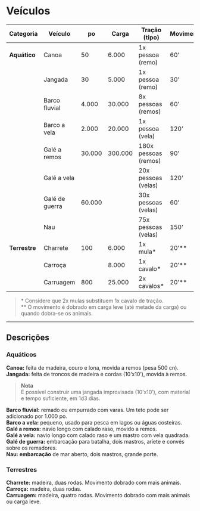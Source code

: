 # Veículos

| Categoria     | Veículo        | po     | Carga   | Tração (tipo)        | Movimento | CA     | PV  |
| ------------- | -------------- | ------ | ------- | -------------------- | --------- | ------ | --- |
| **Aquático**  | Canoa          | 50     | 6.000   | 1x pessoa (remo)     | 60’       | 9 [10] | 15  |
|               | Jangada        | 30     | 5.000   | 1x pessoa (remo)     | 30’       | 9 [10] | 5   |
|               | Barco fluvial  | 4.000  | 30.000  | 8x pessoas (remos)   | 60’       | 8 [11] | 30  |
|               | Barco a vela   | 2.000  | 20.000  | 1x pessoa (vela)     | 120’      | 8 [11] | 30  |
|               | Galé a remos   | 30.000 | 300.000 | 180x pessoas (remos) | 90’       | 7 [12] | 110 |
|               | Galé a vela    |        |         | 20x pessoas (velas)  | 120’      | 7 [12] | 110 |
|               | Galé de guerra | 60.000 |         | 30x pessoas (velas)  | 60’       | 7 [12] | 150 |
|               | Nau            |        |         | 75x pessoas (velas)  | 150’      | 8 [11] | 60  |
| **Terrestre** | Charrete       | 100    | 6.000   | 1x mula*             | 20’**     | 9 [10] | 5   |
|               | Carroça        |        | 8.000   | 1x cavalo*           | 20’**     | 9 [10] | 15  |
|               | Carruagem      | 800    | 25.000  | 2x cavalos*          | 20’**     | 8 [11] | 20  | 

> \* Considere que 2x mulas substituem 1x cavalo de tração.  
> \*\* O movimento é dobrado em carga leve (até metade da carga) ou quando dobra-se os animais.

---

## Descrições

### Aquáticos

**Canoa:** feita de madeira, couro e lona, movida a remos (pesa 500 cn).  
**Jangada:** feita de troncos de madeira e cordas (10’x10’), movida à remos.  

> **Nota**  
> É possível construir uma jangada improvisada (10’x10’), com material e tempo suficiente, em 1d3 dias.

**Barco fluvial:** remado ou empurrado com varas. Um teto pode ser adicionado por 1.000 po.  
**Barco a vela:** pequeno, usado para pesca em lagos ou águas costeiras.  
**Galé a remos:** navio longo com calado raso, movido a remos.  
**Galé a vela:** navio longo com calado raso e um mastro com vela quadrada.  
**Galé de guerra:** embarcação para batalha, dois mastros, aríete e convés sobre os remadores.  
**Nau: embarcação** de mar aberto, dois mastros, grande porte.  

### Terrestres

**Charrete:** madeira, duas rodas. Movimento dobrado com mais animais.  
**Carroça:** madeira, duas rodas.  
**Carruagem:** madeira, quatro rodas. Movimento dobrado com mais animais ou carga leve.
